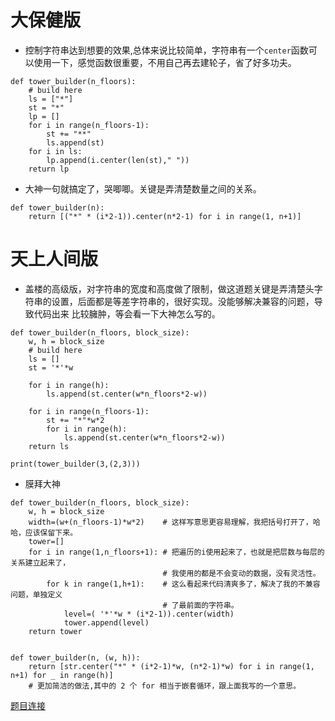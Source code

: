 # 大保健版
- 控制字符串达到想要的效果,总体来说比较简单，字符串有一个`center`函数可以使用一下，感觉函数很重要，不用自己再去建轮子，省了好多功夫。
```
def tower_builder(n_floors):
    # build here
    ls = ["*"]
    st = "*"
    lp = []
    for i in range(n_floors-1):
        st += "**"
        ls.append(st)
    for i in ls:
        lp.append(i.center(len(st)," "))
    return lp
```
- 大神一句就搞定了，哭唧唧。关键是弄清楚数量之间的关系。
```
def tower_builder(n):
    return [("*" * (i*2-1)).center(n*2-1) for i in range(1, n+1)]

```
# 天上人间版
- 盖楼的高级版，对字符串的宽度和高度做了限制，做这道题关键是弄清楚头字符串的设置，后面都是等差字符串的，很好实现。没能够解决兼容的问题，导致代码出来
比较臃肿，等会看一下大神怎么写的。
```
def tower_builder(n_floors, block_size):
    w, h = block_size
    # build here
    ls = []
    st = '*'*w

    for i in range(h):
        ls.append(st.center(w*n_floors*2-w))

    for i in range(n_floors-1):
        st += "*"*w*2
        for i in range(h):
            ls.append(st.center(w*n_floors*2-w))
    return ls

print(tower_builder(3,(2,3)))
```
- 膜拜大神
```
def tower_builder(n_floors, block_size):
    w, h = block_size
    width=(w+(n_floors-1)*w*2)    # 这样写意思更容易理解，我把括号打开了，哈哈，应该保留下来。
    tower=[]
    for i in range(1,n_floors+1): # 把遍历的i使用起来了，也就是把层数与每层的关系建立起来了，
                                  # 我使用的都是不会变动的数据，没有灵活性。
        for k in range(1,h+1):    # 这么看起来代码清爽多了，解决了我的不兼容问题，单独定义
                                  # 了最前面的字符串。
            level=( '*'*w * (i*2-1)).center(width)
            tower.append(level)
    return tower
    
    
def tower_builder(n, (w, h)):
    return [str.center("*" * (i*2-1)*w, (n*2-1)*w) for i in range(1, n+1) for _ in range(h)] 
    # 更加简洁的做法,其中的 2 个 for 相当于嵌套循环，跟上面我写的一个意思。
```
[题目连接](https://www.codewars.com/kata/build-tower-advanced/train/python)
